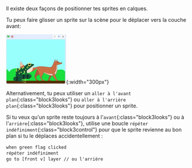 Il existe deux façons de positionner tes sprites en calques.

Tu peux faire glisser un sprite sur la scène pour le déplacer vers la couche avant:

![Faire glisser un sprite sur la scène pour la déplacer vers l'avant, puis faire glisser un autre sprite sur la scène pour la déplacer vers l'avant.](images/drag-sprite-change-layers.gif){:width="300px"}

Alternativement, tu peux utiliser un `aller à l'avant plan`{:class="block3looks"} ou `aller à l'arrière plan`{:class="block3looks"} pour positionner un sprite.

Si tu veux qu'un sprite reste toujours à l'`avant`{:class="block3looks"} ou à l'`arrière`{:class="block3looks"}, utilise une boucle `répéter indéfiniment`{:class="block3control"} pour que le sprite revienne au bon plan si tu le déplaces accidentellement :

```blocks3
when green flag clicked
répéter indéfiniment
go to [front v] layer // ou l'arrière
```
